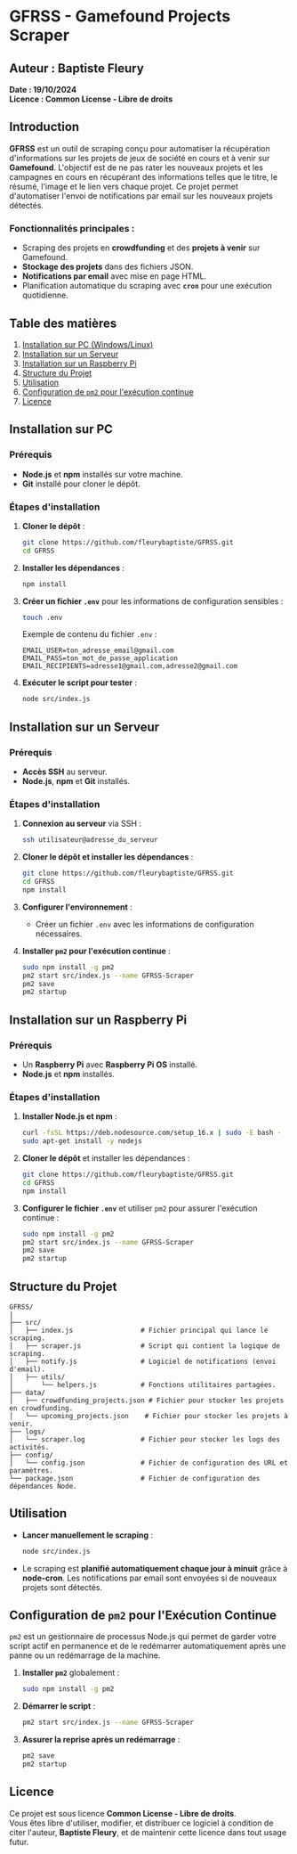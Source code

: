 # GFRSS - Gamefound Projects Scraper

## Auteur : Baptiste Fleury  
**Date : 19/10/2024**  
**Licence : Common License - Libre de droits**

## Introduction
**GFRSS** est un outil de scraping conçu pour automatiser la récupération d'informations sur les projets de jeux de société en cours et à venir sur **Gamefound**. L'objectif est de ne pas rater les nouveaux projets et les campagnes en cours en récupérant des informations telles que le titre, le résumé, l'image et le lien vers chaque projet. Ce projet permet d'automatiser l'envoi de notifications par email sur les nouveaux projets détectés.

### Fonctionnalités principales :
- Scraping des projets en **crowdfunding** et des **projets à venir** sur Gamefound.
- **Stockage des projets** dans des fichiers JSON.
- **Notifications par email** avec mise en page HTML.
- Planification automatique du scraping avec **`cron`** pour une exécution quotidienne.

## Table des matières
1. [Installation sur PC (Windows/Linux)](#installation-sur-pc)
2. [Installation sur un Serveur](#installation-sur-un-serveur)
3. [Installation sur un Raspberry Pi](#installation-sur-un-raspberry-pi)
4. [Structure du Projet](#structure-du-projet)
5. [Utilisation](#utilisation)
6. [Configuration de `pm2` pour l'exécution continue](#configuration-de-pm2-pour-lexécution-continue)
7. [Licence](#licence)

## Installation sur PC
### Prérequis
- **Node.js** et **npm** installés sur votre machine.
- **Git** installé pour cloner le dépôt.

### Étapes d'installation
1. **Cloner le dépôt** :
    ```bash
    git clone https://github.com/fleurybaptiste/GFRSS.git
    cd GFRSS
    ```
2. **Installer les dépendances** :
    ```bash
    npm install
    ```
3. **Créer un fichier `.env`** pour les informations de configuration sensibles :
    ```bash
    touch .env
    ```
    Exemple de contenu du fichier `.env` :
    ```env
    EMAIL_USER=ton_adresse_email@gmail.com
    EMAIL_PASS=ton_mot_de_passe_application
    EMAIL_RECIPIENTS=adresse1@gmail.com,adresse2@gmail.com
    ```

4. **Exécuter le script pour tester** :
    ```bash
    node src/index.js
    ```

## Installation sur un Serveur
### Prérequis
- **Accès SSH** au serveur.
- **Node.js**, **npm** et **Git** installés.

### Étapes d'installation
1. **Connexion au serveur** via SSH :
    ```bash
    ssh utilisateur@adresse_du_serveur
    ```
2. **Cloner le dépôt et installer les dépendances** :
    ```bash
    git clone https://github.com/fleurybaptiste/GFRSS.git
    cd GFRSS
    npm install
    ```
3. **Configurer l'environnement** :
    - Créer un fichier `.env` avec les informations de configuration nécessaires.
  
4. **Installer `pm2` pour l'exécution continue** :
    ```bash
    sudo npm install -g pm2
    pm2 start src/index.js --name GFRSS-Scraper
    pm2 save
    pm2 startup
    ```

## Installation sur un Raspberry Pi
### Prérequis
- Un **Raspberry Pi** avec **Raspberry Pi OS** installé.
- **Node.js** et **npm** installés.

### Étapes d'installation
1. **Installer Node.js et npm** :
    ```bash
    curl -fsSL https://deb.nodesource.com/setup_16.x | sudo -E bash -
    sudo apt-get install -y nodejs
    ```
2. **Cloner le dépôt** et installer les dépendances :
    ```bash
    git clone https://github.com/fleurybaptiste/GFRSS.git
    cd GFRSS
    npm install
    ```
3. **Configurer le fichier `.env`** et utiliser `pm2` pour assurer l'exécution continue :
    ```bash
    sudo npm install -g pm2
    pm2 start src/index.js --name GFRSS-Scraper
    pm2 save
    pm2 startup
    ```

## Structure du Projet
```
GFRSS/
|
├── src/
│   ├── index.js                 # Fichier principal qui lance le scraping.
│   ├── scraper.js               # Script qui contient la logique de scraping.
│   ├── notify.js                # Logiciel de notifications (envoi d'email).
│   ├── utils/
│       └── helpers.js           # Fonctions utilitaires partagées.
├── data/
│   ├── crowdfunding_projects.json # Fichier pour stocker les projets en crowdfunding.
│   └── upcoming_projects.json    # Fichier pour stocker les projets à venir.
├── logs/
│   └── scraper.log              # Fichier pour stocker les logs des activités.
├── config/
│   └── config.json              # Fichier de configuration des URL et paramètres.
└── package.json                 # Fichier de configuration des dépendances Node.
```

## Utilisation
- **Lancer manuellement le scraping** :
  ```bash
  node src/index.js
  ```
- Le scraping est **planifié automatiquement chaque jour à minuit** grâce à **node-cron**. Les notifications par email sont envoyées si de nouveaux projets sont détectés.

## Configuration de `pm2` pour l'Exécution Continue
`pm2` est un gestionnaire de processus Node.js qui permet de garder votre script actif en permanence et de le redémarrer automatiquement après une panne ou un redémarrage de la machine.

1. **Installer `pm2`** globalement :
    ```bash
    sudo npm install -g pm2
    ```
2. **Démarrer le script** :
    ```bash
    pm2 start src/index.js --name GFRSS-Scraper
    ```
3. **Assurer la reprise après un redémarrage** :
    ```bash
    pm2 save
    pm2 startup
    ```

## Licence
Ce projet est sous licence **Common License - Libre de droits**.  
Vous êtes libre d'utiliser, modifier, et distribuer ce logiciel à condition de citer l'auteur, **Baptiste Fleury**, et de maintenir cette licence dans tout usage futur.
